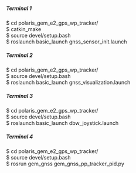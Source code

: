 ##### Terminal 1

$ cd polaris_gem_e2_gps_wp_tracker/  
$ catkin_make  
$ source devel/setup.bash  
$ roslaunch basic_launch gnss_sensor_init.launch

##### Terminal 2

$ cd polaris_gem_e2_gps_wp_tracker/  
$ source devel/setup.bash  
$ roslaunch basic_launch gnss_visualization.launch

##### Terminal 3

$ cd polaris_gem_e2_gps_wp_tracker/  
$ source devel/setup.bash  
$ roslaunch basic_launch dbw_joystick.launch

##### Terminal 4

$ cd polaris_gem_e2_gps_wp_tracker/  
$ source devel/setup.bash  
$ rosrun gem_gnss gem_gnss_pp_tracker_pid.py
